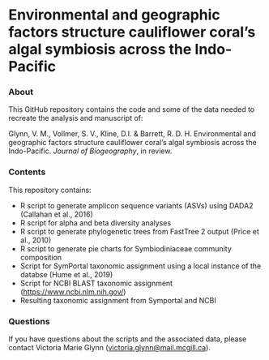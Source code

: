 # Environmental and geographic factors structure cauliflower coral’s algal symbiosis across the Indo-Pacific 

### About

This GitHub repository contains the code and some of the data needed to recreate the analysis and manuscript of:

Glynn, V. M., Vollmer, S. V., Kline, D.I. & Barrett, R. D. H. Environmental and geographic factors structure cauliflower coral’s algal symbiosis across the Indo-Pacific. _Journal of Biogeography_, in review. 

### Contents

This repository contains: 
- R script to generate amplicon sequence variants (ASVs) using DADA2 (Callahan et al., 2016)
- R script for alpha and beta diversity analyses
- R script to generate phylogenetic trees from FastTree 2 output (Price et al., 2010)
- R script to generate pie charts for Symbiodiniaceae community composition  
- Script for SymPortal taxonomic assignment using a local instance of the databse (Hume et al., 2019)
- Script for NCBI BLAST taxonomic assignment (https://www.ncbi.nlm.nih.gov/) 
- Resulting taxonomic assignment from Symportal and NCBI 

### Questions
If you have questions about the scripts and the associated data, please contact Victoria Marie Glynn (victoria.glynn@mail.mcgill.ca).
